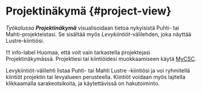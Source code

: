 
# Projektinäkymä {#project-view}

_Työkalussa **Projektinäkymä**_ visualisoidaan tietoa nykyisistä Puhti- tai Mahti-projekteistasi. Se sisältää myös _Levykiintiöt_-välilehden, joka näyttää Lustre-kiintiösi.

!!! info-label
    Huomaa, että voit vain tarkastella projektejasi Projektinäkymässä. Projektiesi tai kiintiöidesi muokkaamiseen käytä [MyCSC](https://my.csc.fi/).

Levykiintiöt-välilehti listaa Puhti- tai Mahti Lustre -kiintiösi ja voi ryhmitellä kiintiöt projektin tai levyalueen perusteella. Kiintiöt voidaan myös lajitella klikkaamalla sarakeotsikoita, ja käytettävissä on hakutoiminto.
